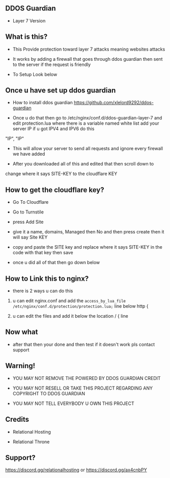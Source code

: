 ## DDOS Guardian
- Layer 7 Version


## What is this?
- This Provide protection toward layer 7 attacks meaning websites attacks

- It works by adding a firewall that goes through ddos guardian then sent to the server if the request is friendly 

- To Setup Look below


## Once u have set up ddos guardian
- How to install ddos guardian https://github.com/xlelord9292/ddos-guardian

- Once u do that then go to /etc/nginx/conf.d/ddos-guardian-layer-7 and edit protection.lua where there is a variable named white list add your server IP if u got IPV4 and IPV6 do this

"IP",
"IP" 

- This will allow your server to send all requests and ignore every firewall we have added

- After you downloaded all of this and edited that then scroll down to 
  <div class="g-recaptcha" data-sitekey="SITE-KEY" data-callback="onSubmit"></div> 
change where it says SITE-KEY to the cloudflare KEY


## How to get the cloudflare key?
- Go To Cloudflare

- Go to Turnstile 

- press Add Site

- give it a name, domains, Managed then No and then press create then it will say Site KEY

- copy and paste the SITE key and replace where it says SITE-KEY in the code with that key then save 

- once u did all of that then go down below

## How to Link this to nginx?
* there is 2 ways u can do this

1. u can edit nginx.conf and add the 
```access_by_lua_file /etc/nginx/conf.d/protection/protection.lua;``` 
line below http {

2. u can edit the files and add it below the location / {
line 

## Now what
- after that then your done and then test if it doesn't work pls contact support

## Warning!
- YOU MAY NOT REMOVE THE POWERED BY DDOS GUARDIAN CREDIT

- YOU MAY NOT RESELL OR TAKE THIS PROJECT REGARDING ANY COPYRIGHT TO DDOS GUARDIAN

- YOU MAY NOT TELL EVERYBODY U OWN THIS PROJECT

## Credits
* Relational Hosting

* Relational Throne

## Support?
https://discord.gg/relationalhosting or https://discord.gg/ax4cnbPY
